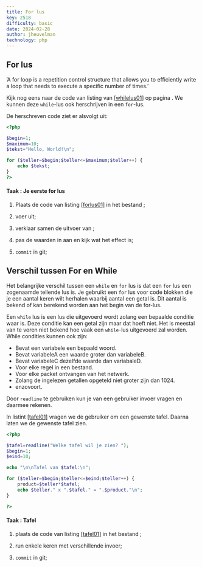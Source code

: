 ```yaml
---
title: For lus
key: 2518
difficulty: basic
date: 2024-02-28
author: jheuvelman
technology: php
---
```







## For lus

’A for loop is a repetition control structure that allows you to
efficiently write a loop that needs to execute a specific number of
times.’

Kijk nog eens naar de code van listing van
<a href="#whilelus01" data-reference-type="ref"
data-reference="whilelus01">[whilelus01]</a> op pagina . We kunnen deze
<code>while</code>-lus ook herschrijven in een <code>for</code>-lus.

De herschreven code ziet er alsvolgt uit:

``` php
<?php

$begin=1;
$maximum=10;
$tekst="Hello, World!\n";

for ($teller=$begin;$teller<=$maximum;$teller++) {
    echo $tekst;
}
?>
```

#### Taak : Je eerste for lus

1.  Plaats de code van listing
    <a href="#forlus01" data-reference-type="ref"
    data-reference="forlus01">[forlus01]</a> in het bestand ;

2.  voer uit;

3.  verklaar samen de uitvoer van ;

4.  pas de waarden in aan en kijk wat het effect is;

5.  <code>commit</code> in git;

## Verschil tussen For en While

Het belangrijke verschil tussen een <code>while</code> en <code>for</code> lus is dat een
<code>for</code> lus een zogenaamde tellende lus is. Je gebruikt een <code>for</code> lus voor
code blokken die je een aantal keren wilt herhalen waarbij aantal een
getal is. Dit aantal is bekend of kan berekend worden aan het begin van
de for-lus.

Een <code>while</code> lus is een lus die uitgevoerd wordt zolang een bepaalde
conditie waar is. Deze conditie kan een getal zijn maar dat hoeft niet.
Het is meestal van te voren niet bekend hoe vaak een <code>while</code>-lus
uitgevoerd zal worden. While condities kunnen ook zijn:

-   Bevat een variabele een bepaald woord.
-   Bevat variabeleA een waarde groter dan variabeleB.
-   Bevat variabeleC dezelfde waarde dan variabaleD.
-   Voor elke regel in een bestand.
-   Voor elke packet ontvangen van het netwerk.
-   Zolang de ingelezen getallen opgeteld niet groter zijn dan 1024.
-   enzovoort.

Door <code>readline</code> te gebruiken kun je van een gebruiker invoer vragen en
daarmee rekenen.

In listint <a href="#tafel01" data-reference-type="ref"
data-reference="tafel01">[tafel01]</a> vragen we de gebruiker om een
gewenste tafel. Daarna laten we de gewenste tafel zien.

``` php
<?php

$tafel=readline("Welke tafel wil je zien? ");
$begin=1;
$eind=10;

echo "\n\nTafel van $tafel:\n";

for ($teller=$begin;$teller<=$eind;$teller++) {
	product=$teller*$tafel;
	echo $teller." x ".$tafel." = ".$product."\n";
}

?>
```

#### Taak : Tafel

1.  plaats de code van listing
    <a href="#tafel01" data-reference-type="ref"
    data-reference="tafel01">[tafel01]</a> in het bestand ;

2.  run enkele keren met verschillende invoer;

3.  <code>commit</code> in git;
